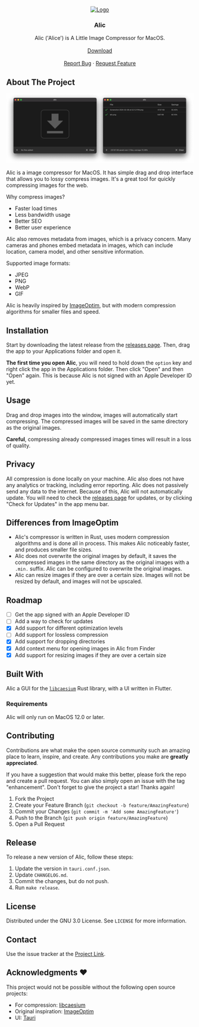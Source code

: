 <a name="readme-top"></a>

<br />
<div align="center">
  <a href="https://github.com/blopker/alic">
    <img src="alic-icon.png" alt="Logo" width="100" >
  </a>
  <h3 align="center">Alic</h3>
  <p align="center">
    Alic ('Alice') is A Little Image Compressor for MacOS.
    <br />
    <br />
    <a href="https://github.com/blopker/alic/releases/latest/download/Alic.Image.Compressor.dmg">Download</a>
    <br />
    <br />
    <a href="https://github.com/blopker/alic/issues">Report Bug</a>
    ·
    <a href="https://github.com/blopker/alic/issues">Request Feature</a>
  </p>
</div>

<!-- ABOUT THE PROJECT -->

## About The Project

[![Product Name Screen Shot][product-screenshot]](alic-sc.min.png)

Alic is a image compressor for MacOS. It has simple drag and drop interface that allows you to lossy compress images. It's a great tool for quickly compressing images for the web.

Why compress images?

- Faster load times
- Less bandwidth usage
- Better SEO
- Better user experience

Alic also removes metadata from images, which is a privacy concern. Many cameras and phones embed metadata in images, which can include location, camera model, and other sensitive information.

Supported image formats:

- JPEG
- PNG
- WebP
- GIF

Alic is heavily inspired by [ImageOptim][imageoptim-url], but with modern compression algorithms for smaller files and speed.

## Installation

Start by downloading the latest release from the [releases page][project-release-url]. Then, drag the app to your Applications folder and open it.

**The first time you open Alic**, you will need to hold down the `option` key and right click the app in the Applications folder. Then click "Open" and then "Open" again. This is because Alic is not signed with an Apple Developer ID yet.

## Usage

Drag and drop images into the window, images will automatically start compressing. The compressed images will be saved in the same directory as the original images.

**Careful**, compressing already compressed images times will result in a loss of quality.

## Privacy

All compression is done locally on your machine. Alic also does not have any analytics or tracking, including error reporting. Alic does not passively send any data to the internet. Because of this, Alic will not automatically update. You will need to check the [releases page][project-release-url] for updates, or by clicking "Check for Updates" in the app menu bar.

## Differences from ImageOptim

- Alic's compressor is written in Rust, uses modern compression algorithms and is done all in process. This makes Alic noticeably faster, and produces smaller file sizes.
- Alic does not overwrite the original images by default, it saves the compressed images in the same directory as the original images with a `.min.` suffix. Alic can be configured to overwrite the original images.
- Alic can resize images if they are over a certain size. Images will not be resized by default, and images will not be upscaled.

## Roadmap

- [ ] Get the app signed with an Apple Developer ID
- [ ] Add a way to check for updates
- [x] Add support for different optimization levels
- [ ] Add support for lossless compression
- [x] Add support for dropping directories
- [x] Add context menu for opening images in Alic from Finder
- [x] Add support for resizing images if they are over a certain size

## Built With

Alic a GUI for the [`libcaesium`][libcaesium-url] Rust library, with a UI written in Flutter.

### Requirements

Alic will only run on MacOS 12.0 or later.

## Contributing

Contributions are what make the open source community such an amazing place to learn, inspire, and create. Any contributions you make are **greatly appreciated**.

If you have a suggestion that would make this better, please fork the repo and create a pull request. You can also simply open an issue with the tag "enhancement".
Don't forget to give the project a star! Thanks again!

1. Fork the Project
2. Create your Feature Branch (`git checkout -b feature/AmazingFeature`)
3. Commit your Changes (`git commit -m 'Add some AmazingFeature'`)
4. Push to the Branch (`git push origin feature/AmazingFeature`)
5. Open a Pull Request

## Release

To release a new version of Alic, follow these steps:

1. Update the version in `tauri.conf.json`.
1. Update `CHANGELOG.md`.
1. Commit the changes, but do not push.
1. Run `make release`.

## License

Distributed under the GNU 3.0 License. See `LICENSE` for more information.

## Contact

Use the issue tracker at the [Project Link][project-url].

## Acknowledgments ❤️

This project would not be possible without the following open source projects:

- For compression: [libcaesium][libcaesium-url]
- Original inspiration: [ImageOptim][imageoptim-url]
- UI: [Tauri][tauri-url]

[license-url]: https://github.com/blopker/alic/blob/master/LICENSE
[linkedin-shield]: https://img.shields.io/badge/-LinkedIn-black.svg?style=for-the-badge&logo=linkedin&colorB=555
[linkedin-url]: https://linkedin.com/in/blopker
[product-screenshot]: alic-sc.min.png
[libcaesium-url]: https://github.com/Lymphatus/libcaesium
[tauri-url]: https://tauri.app/
[imageoptim-url]: https://imageoptim.com/mac
[project-url]: https://github.com/blopker/alic
[project-release-url]: https://github.com/blopker/alic/releases
